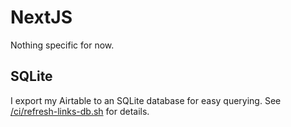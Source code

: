 # NextJS

Nothing specific for now.

## SQLite

I export my Airtable to an SQLite database for easy querying. See [/ci/refresh-links-db.sh](/ci/refresh-links-db.sh) for details.
